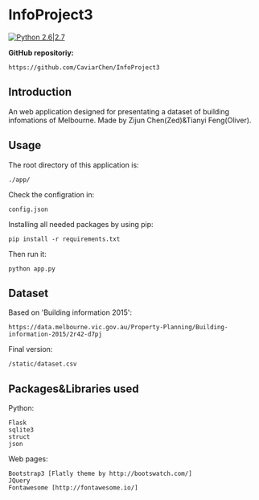 # InfoProject3
[![Python 2.6|2.7](https://img.shields.io/badge/python-2.6|2.7-yellow.svg)](https://www.python.org/) 

**GitHub repositoriy:**

    https://github.com/CaviarChen/InfoProject3

Introduction
----
An web application designed for presentating a dataset of building infomations of Melbourne. Made by Zijun Chen(Zed)&Tianyi Feng(Oliver).

Usage
----
The root directory of this application is:

    ./app/

Check the configration in:

    config.json

Installing all needed packages by using pip:

    pip install -r requirements.txt

Then run it:

    python app.py
    
Dataset
----
Based on 'Building information 2015':

    https://data.melbourne.vic.gov.au/Property-Planning/Building-information-2015/2r42-d7pj
    
Final version:
    
    /static/dataset.csv
    
Packages&Libraries used
----
Python:

    Flask
    sqlite3
    struct
    json
    
Web pages:

    Bootstrap3 [Flatly theme by http://bootswatch.com/]
    JQuery  
    Fontawesome [http://fontawesome.io/]
